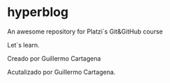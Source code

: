 # hyperblog
An awesome repository for Platzi´s Git&amp;GitHub course

Let´s learn.


Creado por Guillermo Cartagena

Acutalizado por Guillermo Cartagena.